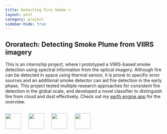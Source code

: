 ```yaml
---
title: Detecting Fire Smoke 🔥
layout: post
category: project
sidebar-hide: true
---
```


## Ororatech: Detecting Smoke Plume from VIIRS imagery

This is an internship project, where I prototyped a VIIRS-based smoke detection using spectral information from the optical imagery. Although fire can be detected in space using thermal sensor, it is prone to specific error sources and an additional smoke detector can aid fire detection in the early phase. This project tested multiple research approaches for consistent fire detection in the global scale, and developed a novel classifier to distinguish fire from cloud and dust effectively. Check out my [earth engine app](https://pinkychow1010.users.earthengine.app/view/smokedetection) for the overview.


<span class="image left"><img src="{{ 'assets/images/fire2.jpg' | relative_url }}" alt="" /></span>

<p float="left">
  <img src="https://raw.githubusercontent.com/FortAwesome/Font-Awesome/6.x/svgs/brands/python.svg" width="50" height="50">
  &nbsp;&nbsp;&nbsp;&nbsp;
  <img src="https://raw.githubusercontent.com/FortAwesome/Font-Awesome/6.x/svgs/brands/gitlab.svg" width="50" height="50">
  &nbsp;&nbsp;&nbsp;&nbsp;
  <img src="https://raw.githubusercontent.com/FortAwesome/Font-Awesome/6.x/svgs/solid/earth-europe.svg" width="50" height="50">
  &nbsp;&nbsp;&nbsp;&nbsp;
  <img src="https://raw.githubusercontent.com/FortAwesome/Font-Awesome/6.x/svgs/brands/js.svg" width="50" height="50">
</p>
